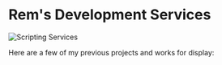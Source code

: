 # Rem's Development Services

![Scripting Services](https://user-images.githubusercontent.com/81453063/179697907-07427175-326a-4136-ac7f-44fd47229fcd.png)

Here are a few of my previous projects and works for display:
